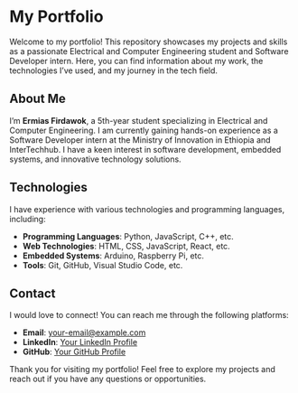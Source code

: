 # My Portfolio

Welcome to my portfolio! This repository showcases my projects and skills as a passionate Electrical and Computer Engineering student and Software Developer intern. Here, you can find information about my work, the technologies I’ve used, and my journey in the tech field.

## About Me

I’m **Ermias Firdawok**, a 5th-year student specializing in Electrical and Computer Engineering. I am currently gaining hands-on experience as a Software Developer intern at the Ministry of Innovation in Ethiopia and InterTechhub. I have a keen interest in software development, embedded systems, and innovative technology solutions.

## Technologies

I have experience with various technologies and programming languages, including:

- **Programming Languages**: Python, JavaScript, C++, etc.
- **Web Technologies**: HTML, CSS, JavaScript, React, etc.
- **Embedded Systems**: Arduino, Raspberry Pi, etc.
- **Tools**: Git, GitHub, Visual Studio Code, etc.

## Contact

I would love to connect! You can reach me through the following platforms:

- **Email**: [your-email@example.com](ermiascode@gmail.com)
- **LinkedIn**: [Your LinkedIn Profile](https://www.linkedin.com/in/ermias-firdawok-400496284/)
- **GitHub**: [Your GitHub Profile](https://github.com/Ermias1995)

Thank you for visiting my portfolio! Feel free to explore my projects and reach out if you have any questions or opportunities.

